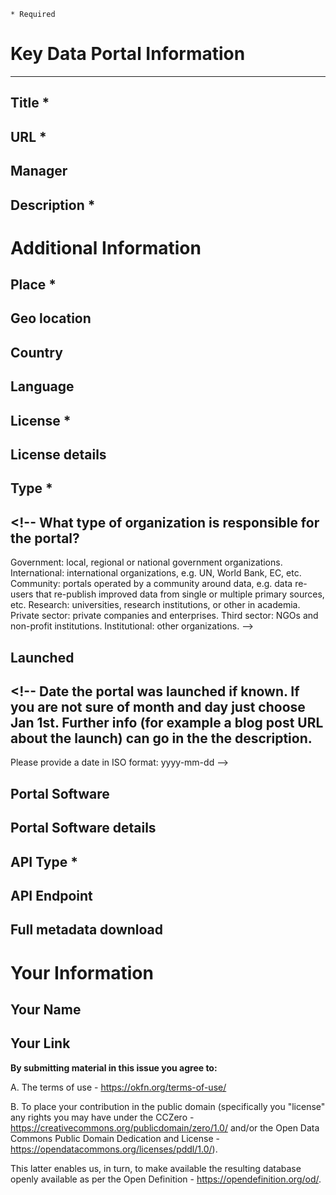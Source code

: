 <!--
Power users can fork and pull the DataPortals.org CSV data file directly:

https://github.com/okfn/dataportals.org/blob/main/data/portals.csv

Otherwise, follow the directions below.
-->

`* Required`

# Key Data Portal Information

---

## Title \*

<!-- Full title of the portal, e.g. "Data.Gov.UK - Official UK Government Portal" -->

## URL \*

<!-- URL to home page of the portal -->

## Manager

<!-- Name/title of the organization that set up and manages the portal -->

## Description \*

<!-- Description and any additional notes about the portal, for example special licensing conditions, comments on the contents, or anything that doesn't fit in the questions below but is relevant -->

# Additional Information

## Place \*

<!-- Short text describing the place that the portal is relate to (i.e. is supposed to cover). Should be sufficient to look it up on a map. For example, "London, UK" or "Vancouver, Canada". If no specific location just put "International" -->

## Geo location

<!-- If you would like the portal to show on the map, please provide latitude and longitude geographical coordinates, which can be related to the portal. -->

## Country

<!-- Country the portal covers. 2-digit ISO-code if possible. Note we allow regional answers if that is appropriate (e.g. EU) -->

## Language

<!-- The language or languages the portal is available in. Please use 2 letter ISO 639-1 codes if you can. See the list here: https://en.wikipedia.org/wiki/List_of_ISO_639-1_codes -->

## License \*

<!-- Default license for the data in the data portal. You will be able to provide more information in the next question. Note "license" is used loosely to cover the general terms of use under which data is made available. -->

## License details

<!-- Provide here any additional details related to your previous answer. For example, the URL to the license on the site, or excerpts from the relevant terms of use. -->

## Type \*

## <!-- What type of organization is responsible for the portal?

Government: local, regional or national government organizations.
International: international organizations, e.g. UN, World Bank, EC, etc.
Community: portals operated by a community around data, e.g. data re-users that re-publish improved data from single or multiple primary sources, etc.
Research: universities, research institutions, or other in academia.
Private sector: private companies and enterprises.
Third sector: NGOs and non-profit institutions.
Institutional: other organizations. -->

## Launched

## <!-- Date the portal was launched if known. If you are not sure of month and day just choose Jan 1st. Further info (for example a blog post URL about the launch) can go in the the description.

Please provide a date in ISO format: yyyy-mm-dd
-->

## Portal Software

<!-- What software platform does the portal use -->

## Portal Software details

<!-- If you answered 'Other' or 'Custom/in-house' implementation to the question above, please feel free to give more details here. If there is a platform we've missed, we'll add it to the list. -->

## API Type \*

<!-- Does the portal have any kind of API (structured metadata about the data that can be downloaded)? If multiple options apply, please choose the most extensive/advanced API. -->

## API Endpoint

<!-- URL for accessing the API -->

## Full metadata download

<!-- URL to download entire portal contents, either via an API, or dump provided by the publisher or a 3rd party -->

# Your Information

## Your Name

<!-- So we know who is submitting this and can credit you as appropriate. -->

## Your Link

<!-- A link we could use if we need to credit you -->

**By submitting material in this issue you agree to:**

A. The terms of use - https://okfn.org/terms-of-use/

B. To place your contribution in the public domain (specifically you "license" any rights you may have under the CCZero - https://creativecommons.org/publicdomain/zero/1.0/ and/or the Open Data Commons Public Domain Dedication and License - https://opendatacommons.org/licenses/pddl/1.0/).

This latter enables us, in turn, to make available the resulting database openly available as per the Open Definition - https://opendefinition.org/od/.
